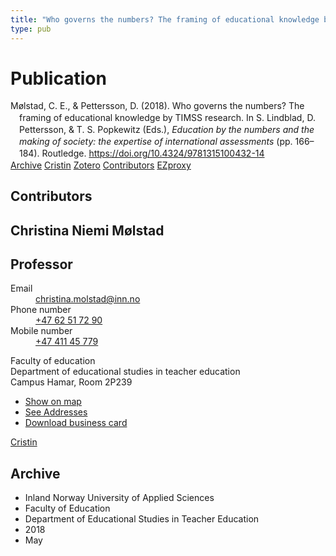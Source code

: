 ```yaml
---
title: "Who governs the numbers? The framing of educational knowledge by TIMSS research"
type: pub
---
```

<h1>Publication</h1>
<article id="csl-bib-container-HL8FJX3E" class="csl-bib-container">
  <div class="csl-bib-body" style="line-height: 1.35; padding-left: 1em; text-indent:-1em;">
  <div class="csl-entry">M&#xF8;lstad, C. E., &amp; Pettersson, D. (2018). Who governs the numbers? The framing of educational knowledge by TIMSS research. In S. Lindblad, D. Pettersson, &amp; T. S. Popkewitz (Eds.), <i>Education by the numbers and the making of society: the expertise of international assessments</i> (pp. 166&#x2013;184). Routledge. <a href="https://doi.org/10.4324/9781315100432-14">https://doi.org/10.4324/9781315100432-14</a></div>
</div>
  <div class="csl-bib-buttons">
    <a href="#taxonomy-article-HL8FJX3E" class="csl-bib-button">Archive</a>
    <a href="https://app.cristin.no/results/show.jsf?id=1584192" alt="Cristin URL" class="csl-bib-button">Cristin</a>
    <a href="http://zotero.org/groups/5022929/items/HL8FJX3E" alt="Zotero URL" class="csl-bib-button">Zotero</a>
    <a href="#contributors-article-HL8FJX3E" class="csl-bib-button">Contributors</a>
    <a href="http://ezproxy.inn.no/login?url=https://doi.org/10.4324/9781315100432-14" class="csl-bib-button">EZproxy</a>
  </div>
  <div id="csl-bib-meta-container-HL8FJX3E"></div>
</article>
<div id="csl-bib-meta-HL8FJX3E" class="csl-bib-meta">
  <article id="contributors-article-HL8FJX3E" class="contributors-article">
    <h1>Contributors</h1>
    <div class="personas">
<div class="vrtx-hinn-person-card">
<div class="photo">
<i class="lar la-user-circle missing-person"></i>
</div>
<div class="info">
<hgroup><h1>Christina Niemi Mølstad</h1>
<h2>Professor</h2>
</hgroup><dl>
<dt>Email</dt>
<dd>
<a href="mailto:christina.molstad@inn.no">christina.molstad@inn.no</a>
</dd>
<dt>Phone number</dt>
<dd><a href="tel:+4762517290">
+47 62 51 72 90
</a></dd>
<dt>Mobile number</dt>
<dd><a href="tel:+4741145779">
+47 411 45 779
</a></dd>
</dl>
<p>
Faculty of education<br>
Department of educational studies in teacher education<br>
Campus Hamar,
Room 2P239
</p>
<ul class="vrtx-hinn-links">
<li><a href="https://www.google.com/maps?q=60.796004,11.072099">Show on map</a></li>
<li><a href="https://www.inn.no/english/find-an-employee/christina-molstad.html#vrtx-hinn-addresses">See Addresses</a></li>
<li><a href="https://www.inn.no/english/find-an-employee/christina-molstad.html?vrtx=vcf">Download business card</a></li>
</ul>
</div>
</div>
<a href="https://app.cristin.no/persons/show.jsf?id=5325" alt="Cristin URL" class="personas-cristin">Cristin</a>
</div>
  </article>
  <article id="taxonomy-article-HL8FJX3E" class="taxonomy-article">
    <h1>Archive</h1>
    <ul>
      <li>Inland Norway University of Applied Sciences</li>
      <li>Faculty of Education</li>
      <li>Department of Educational Studies in Teacher Education</li>
      <li>2018</li>
      <li>May</li>
    </ul>
  </article>
</div>
